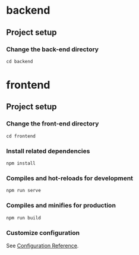 # backend

## Project setup

### Change the back-end directory
```
cd backend
```

# frontend

## Project setup

### Change the front-end directory
```
cd frontend
```

### Install related dependencies
```
npm install
```

### Compiles and hot-reloads for development
```
npm run serve
```

### Compiles and minifies for production
```
npm run build
```

### Customize configuration
See [Configuration Reference](https://cli.vuejs.org/config/).

